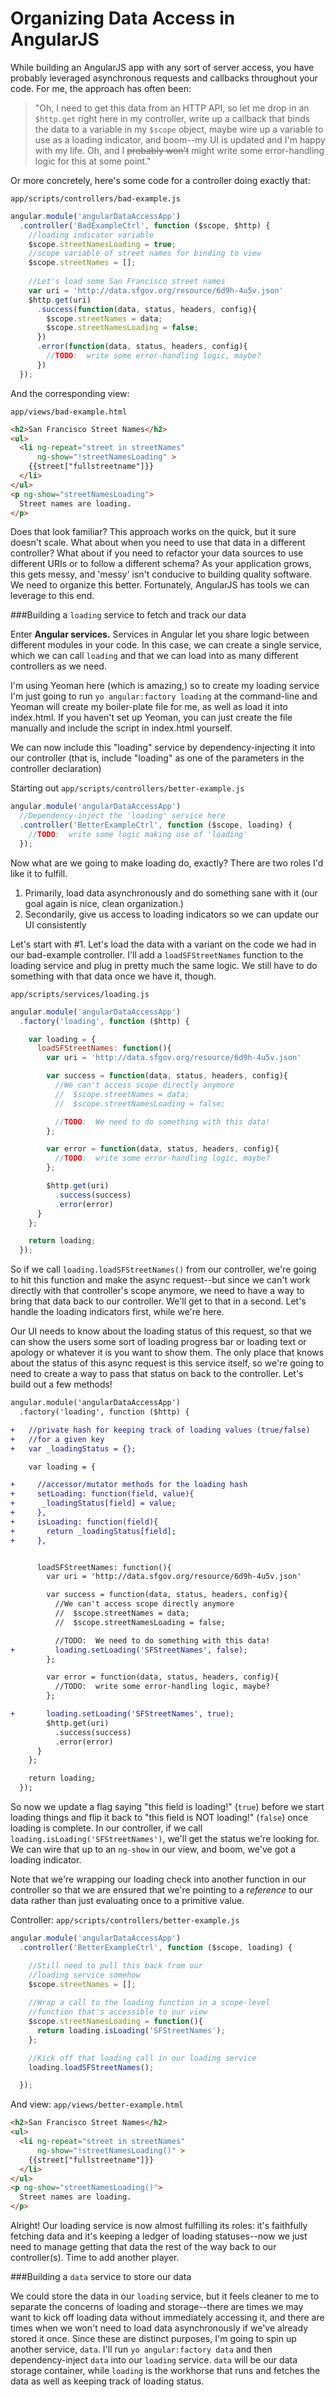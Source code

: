 Organizing Data Access in AngularJS
===================================

While building an AngularJS app with any sort of server access, you have probably leveraged asynchronous requests and callbacks throughout your code.  For me, the approach has often been:

>  "Oh, I need to get this data from an HTTP API, so let me drop in an `$http.get` right here in my controller, write up a callback that binds the data to a variable in my `$scope` object, maybe wire up a variable to use as a loading indicator, and boom--my UI is updated and I'm happy with my life.  Oh, and I ~~probably won't~~ might write some error-handling logic for this at some point."

Or more concretely, here's some code for a controller doing exactly that: 

`app/scripts/controllers/bad-example.js`
```javascript
angular.module('angularDataAccessApp')
  .controller('BadExampleCtrl', function ($scope, $http) {
    //loading indicator variable
    $scope.streetNamesLoading = true;
    //scope variable of street names for binding to view
    $scope.streetNames = [];
    
    //Let's load some San Francisco street names
    var uri = 'http://data.sfgov.org/resource/6d9h-4u5v.json'
    $http.get(uri)
      .success(function(data, status, headers, config){
        $scope.streetNames = data;
        $scope.streetNamesLoading = false;
      })
      .error(function(data, status, headers, config){
        //TODO:  write some error-handling logic, maybe? 
      })
  });
```

And the corresponding view: 

`app/views/bad-example.html`
```html
<h2>San Francisco Street Names</h2>
<ul>
  <li ng-repeat="street in streetNames"
      ng-show="!streetNamesLoading" >
    {{street["fullstreetname"]}}
  </li>
</ul>
<p ng-show="streetNamesLoading">
  Street names are loading.
</p>
```


Does that look familiar?  This approach works on the quick, but it sure doesn't scale.  What about when you need to use that data in a different controller?  What about if you need to refactor your data sources to use different URIs or to follow a different schema?  As your application grows, this gets messy, and 'messy' isn't conducive to building quality software.  We need to organize this better.  Fortunately, AngularJS has tools we can leverage to this end.




###Building a `loading` service to fetch and track our data

Enter **Angular services.**  Services in Angular let you share logic between different modules in your code.  In this case, we can create a single service, which we can call `loading` and that we can load into as many different controllers as we need.

I'm using Yeoman here (which is amazing,) so to create my loading service I'm just going to run `yo angular:factory loading` at the command-line and Yeoman will create my boiler-plate file for me, as well as load it into index.html.  If you haven't set up Yeoman, you can just create the file manually and include the script in index.html yourself.

We can now include this "loading" service by dependency-injecting it into our controller (that is, include "loading" as one of the parameters in the controller declaration)


Starting out `app/scripts/controllers/better-example.js`
```javascript
angular.module('angularDataAccessApp')
  //Dependency-inject the 'loading' service here
  .controller('BetterExampleCtrl', function ($scope, loading) {
    //TODO:  write some logic making use of 'loading'
  });
```

Now what are we going to make loading do, exactly?  There are two roles I'd like it to fulfill.

 1. Primarily, load data asynchronously and do something sane with it (our goal again is nice, clean organization.)
 2. Secondarily, give us access to loading indicators so we can update our UI consistently

Let's start with #1.  Let's load the data with a variant on the code we had in our bad-example controller.  I'll add a `loadSFStreetNames` function to the loading service and plug in pretty much the same logic.  We still have to do something with that data once we have it, though.

`app/scripts/services/loading.js`
```javascript
angular.module('angularDataAccessApp')
  .factory('loading', function ($http) {

    var loading = {
      loadSFStreetNames: function(){
        var uri = 'http://data.sfgov.org/resource/6d9h-4u5v.json'

        var success = function(data, status, headers, config){
          //We can't access scope directly anymore
          //  $scope.streetNames = data;
          //  $scope.streetNamesLoading = false;

          //TODO:  We need to do something with this data!
        };

        var error = function(data, status, headers, config){
          //TODO:  write some error-handling logic, maybe? 
        };

        $http.get(uri)
          .success(success)
          .error(error)
      }
    };

    return loading;
  });
```

So if we call `loading.loadSFStreetNames()` from our controller, we're going to hit this function and make the async request--but since we can't work directly with that controller's scope anymore, we need to have a way to bring that data back to our controller.  We'll get to that in a second.  Let's handle the loading indicators first, while we're here.

Our UI needs to know about the loading status of this request, so that we can show the users some sort of loading progress bar or loading text or apology or whatever it is you want to show them.  The only place that knows about the status of this async request is this service itself, so we're going to need to create a way to pass that status on back to the controller.  Let's build out a few methods!

```diff
angular.module('angularDataAccessApp')
  .factory('loading', function ($http) {

+   //private hash for keeping track of loading values (true/false)
+   //for a given key
+   var _loadingStatus = {};

    var loading = {

+     //accessor/mutator methods for the loading hash
+     setLoading: function(field, value){
+      _loadingStatus[field] = value;
+     },
+     isLoading: function(field){
+       return _loadingStatus[field];
+     },


      loadSFStreetNames: function(){
        var uri = 'http://data.sfgov.org/resource/6d9h-4u5v.json'

        var success = function(data, status, headers, config){
          //We can't access scope directly anymore
          //  $scope.streetNames = data;
          //  $scope.streetNamesLoading = false;

          //TODO:  We need to do something with this data!
+         loading.setLoading('SFStreetNames', false);
        };

        var error = function(data, status, headers, config){
          //TODO:  write some error-handling logic, maybe? 
        };

+       loading.setLoading('SFStreetNames', true);
        $http.get(uri)
          .success(success)
          .error(error)
      }
    };

    return loading;
  });
```

So now we update a flag saying "this field is loading!" (`true`) before we start loading things and flip it back to "this field is NOT loading!" (`false`) once loading is complete.  In our controller, if we call `loading.isLoading('SFStreetNames')`, we'll get the status we're looking for.  We can wire that up to an `ng-show` in our view, and boom, we've got a loading indicator.

Note that we're wrapping our loading check into another function in our controller so that we are ensured that we're pointing to a *reference* to our data rather than just evaluating once to a primitive value.  


Controller:
`app/scripts/controllers/better-example.js`
```javascript
angular.module('angularDataAccessApp')
  .controller('BetterExampleCtrl', function ($scope, loading) {

    //Still need to pull this back from our
    //loading service somehow
    $scope.streetNames = [];
    
    //Wrap a call to the loading function in a scope-level
    //function that's accessible to our view
    $scope.streetNamesLoading = function(){
      return loading.isLoading('SFStreetNames');
    };

    //Kick off that loading call in our loading service
    loading.loadSFStreetNames();

  });
```

And view:
`app/views/better-example.html`
```html
<h2>San Francisco Street Names</h2>
<ul>
  <li ng-repeat="street in streetNames"
      ng-show="!streetNamesLoading()" >
    {{street["fullstreetname"]}}
  </li>
</ul>
<p ng-show="streetNamesLoading()">
  Street names are loading.
</p>
```

Alright!  Our loading service is now almost fulfilling its roles:  it's faithfully fetching data and it's keeping a ledger of loading statuses--now we just need to manage getting that data the rest of the way back to our controller(s).  Time to add another player.




###Building a `data` service to store our data

We could store the data in our `loading` service, but it feels cleaner to me to separate the concerns of loading and storage--there are times we may want to kick off loading data without immediately accessing it, and there are times when we won't need to load data asynchronously if we've already stored it once.  Since these are distinct purposes, I'm going to spin up another service, `data`.  I'll run `yo angular:factory data` and then dependency-inject `data` into our `loading` service.  `data` will be our data storage container, while `loading` is the workhorse that runs and fetches the data as well as keeping track of loading status.

